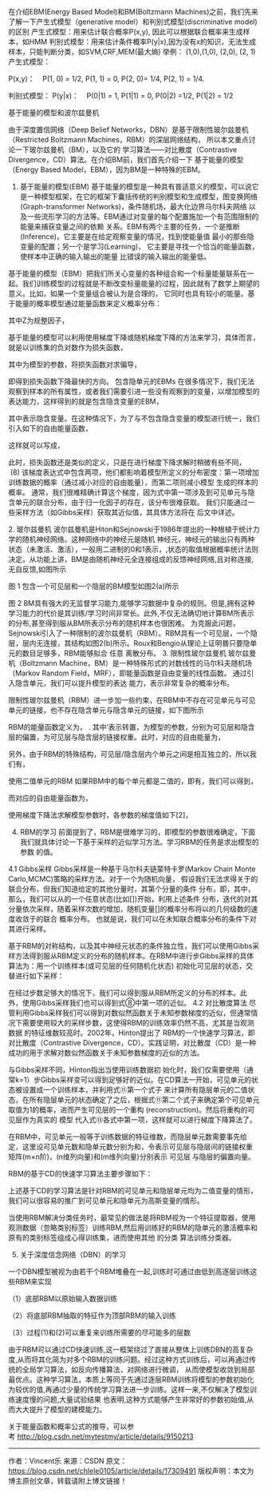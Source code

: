 在介绍EBM(Energy Based Model)和BM(Boltzmann Machines)之前，我们先来了解一下产生式模型（generative model）和判别式模型(discriminative model)的区别
产生式模型：用来估计联合概率P(x,y), 因此可以根据联合概率来生成样本，如HMM
判别式模型：用来估计条件概率P(y|x),因为没有x的知识，无法生成样本，只能判断分类，如SVM,CRF,MEM(最大熵)
举例：
(1,0),(1,0), (2,0), (2, 1)
产生式模型：

P(x,y)：    P(1, 0) = 1/2, P(1, 1) = 0, P(2, 0)= 1/4, P(2, 1) = 1/4.

判别式模型：
P(y|x)：    P(0|1) = 1, P(1|1) = 0, P(0|2) =1/2, P(1|2) = 1/2


基于能量的模型和波尔兹曼机

由于深度置信网络（Deep Belief Networks，DBN）是基于限制性玻尔兹曼机（Restricted Boltzmann Machines，RBM）的深层网络结构， 所以本文重点讨论一下玻尔兹曼机（BM），以及它的
学习算法——对比散度（Contrastive Divergence，CD）算法。在介绍BM前，我们首先介绍一下 基于能量的模型（Energy Based Model，EBM），因为BM是一种特殊的EBM。

1. 基于能量的模型(EBM)
基于能量的模型是一种具有普适意义的模型，可以说它是一种模型框架，在它的框架下囊括传统的判别模型和生成模型，图变换网络(Graph-transformer Networks)，条件随机场，最大化边界马尔科夫网络
以及一些流形学习的方法等。EBM通过对变量的每个配置施加一个有范围限制的能量来捕获变量之间的依赖 关系。EBM有两个主要的任务，一个是推断(Inference)，它主要是在给定观察变量的情况，找到使能量值
最小的那些隐变量的配置；另一个是学习(Learning)， 它主要是寻找一个恰当的能量函数，使样本中正确的输入输出的能量 比错误的输入输出的能量低。

基于能量的模型（EBM）把我们所关心变量的各种组合和一个标量能量联系在一起。我们训练模型的过程就是不断改变标量能量的过程，因此就有了数学上期望的意义。比如，如果一个变量组合被认为是合理的，
它同时也具有较小的能量。基于能量的概率模型通过能量函数来定义概率分布：


其中Z为规整因子，

基于能量的模型可以利用使用梯度下降或随机梯度下降的方法来学习，具体而言，就是以训练集的负对数作为损失函数，

其中为模型的参数，将损失函数对求偏导，

即得到损失函数下降最快的方向。
包含隐单元的EBMs
在很多情况下，我们无法观察到样本的所有属性，或者我们需要引进一些没有观察到的变量，以增加模型的表达能力，这样得到的就是包含隐含变量的EBM，


其中表示隐含变量。在这种情况下，为了与不包含隐含变量的模型进行统一，我们引入如下的自由能量函数，

这样就可以写成，

此时，损失函数还是类似的定义，只是在进行梯度下降求解时稍微有些不同，
   (8)
该梯度表达式中包含两项，他们都影响着模型所定义的分布密度：第一项增加训练数据的概率（通过减小对应的自由能量），而第二项则减小模型 生成的样本的概率。
通常，我们很难精确计算这个梯度，因为式中第一项涉及到可见单元与隐含单元的联合分布，由于归一化因子的存在，该分布很难获取。 我们只能通过一些采样方法（如Gibbs采样）获取其近似值，其具体方法将在
后文中详述。

2. 玻尔兹曼机
波尔兹曼机是Hiton和Sejnowski于1986年提出的一种根植于统计力学的随机神经网络。这种网络中的神经元是随机
神经元，神经元的输出只有两种状态（未激活、激活），一般用二进制的0和1表示，,状态的取值根据概率统计法则决定。从功能上讲，BM是由随机神经元全连接组成的反馈神经网络,且对称连接,无自反馈,如图所示

图 1
包含一个可见层和一个隐层的BM模型如图2(a)所示

图 2
BM具有强大的无监督学习能力,能够学习数据中复杂的规则。但是,拥有这种学习能力的代价是其训练/学习时间非常长。此外,不仅无法确切地计算BM所表示的分布,甚至得到服从BM所表示分布的随机样本也很困难。
为克服此问题，Sejnowski引入了一种限制的波尔兹曼机（RBM）。RBM具有一个可见层，一个隐层，层内无连接，其结构如图2(b)所示。Roux和Bengio从理论上证明昬只要隐单元的数目足够多，RBM能够拟合
任意
离散分布。
3. 限制性玻尔兹曼机
玻尔兹曼机（Boltzmann Machine，BM）是一种特殊形式的对数线性的马尔科夫随机场（Markov Random Field，MRF），即能量函数是自由变量的线性函数。 通过引入隐含单元，我们可以提升模型的表达
能力，表示非常复杂的概率分布。

限制性玻尔兹曼机（RBM）进一步加一些约束，在RBM中不存在可见单元与可见单元的链接，也不存在隐含单元与隐含单元的链接，如下图所示


RBM的能量函数定义为，
.
其中’表示转置，为模型的参数，分别为可见层和隐含层的偏置，为可见层与隐含层的链接权重。此时，对应的自由能量为，

另外，由于RBM的特殊结构，可见层/隐含层内个单元之间是相互独立的，所以我们有，

使用二值单元的RBM
如果RBM中的每个单元都是二值的，即有，我们可以得到，


而对应的自由能量函数为，

使用梯度下降法求解模型参数时，各参数的梯度值如下[2]，

4. RBM的学习
前面提到了，RBM是很难学习的，即模型的参数很难确定，下面我们就具体讨论一下基于采样的近似学习方法。学习RBM的任务是求出模型的参数 的值。

4.1 Gibbs采样
Gibbs采样是一种基于马尔科夫链蒙特卡罗(Markov Chain Monte Carlo,MCMC)策略的采样方法。对于一个为随机向量， 假设我们无法求得关于的联合分布，但我们知道给定的其他分量时，其第个分量的条件
分布，即，其中，那么，我们可以从的一个任意状态(比如[])开始，利用上述条件 分布，迭代的对其分量依次采样，随着采样次数的增加，随机变量[]的概率分布将以的几何级数的速度收敛于的联合 概率分布。
也就是说，我们可以在未知联合概率分布的条件下对其进行采样。

基于RBM的对称结构，以及其中神经元状态的条件独立性，我们可以使用Gibbs采样方法得到服从RBM定义的分布的随机样本。在RBM中进行步Gibbs采样的具体 算法为：用一个训练样本(或可见层的任何随机化状态)
初始化可见层的状态，交替进行如下采样：


在经过步数足够大的情况下，我们可以得到服从RBM所定义的分布的样本。此外，使用Gibbs采样我们也可以得到式⑧中第一项的近似。
4.2 对比散度算法
尽管利用Gibbs采样我们可以得到对数似然函数关于未知参数梯度的近似，但通常情况下需要使用较大的采样步数，这使得RBM的训练效率仍然不高，尤其是当观测数据 的特征维数较高时。2002年，Hinton提出了
RBM的一个快速学习算法，即对比散度（Contrastive Divergence，CD）。实践证明，对比散度（CD）是一种成功的用于求解对数似然函数关于未知参数梯度的近似的方法。

与Gibbs采样不同，Hinton指出当使用训练数据初 始化时，我们仅需要使用（通常k=1）步Gibbs采样变可以得到足够好的近似。在CD算法一开始，可见单元的状态被设置成一个训练样本，并利用式⑪第一个式子 
来计算所有隐层单元的二值状态，在所有隐层单元的状态确定了之后，根据式⑪第二个式子来确定第个可见单元取值为1的概率，进而产生可见层的一个重构 (reconstruction)。然后将重构的可见层作为真实的
模型
代入式⑬各式中第一项，这样就可以进行梯度下降算法了。

在RBM中，可见单元一般等于训练数据的特征维数，而隐层单元数需要事先给定，这里设可见单元数和隐单元数分别为和，令表示可见层与隐层间的链接权重 矩阵(m×n阶)，(n维列向量)和(m维列向量)分别表示
可见层
与隐层的偏置向量。

RBM的基于CD的快速学习算法主要步骤如下：



上述基于CD的学习算法是针对RBM的可见单元和隐层单元均为二值变量的情形，我们可以很容易的推广到可见单元和隐单元为高斯变量的情形。



当使用RBM解决分类任务时，最常见的做法是将RBM视为一个特征提取器，使用观测数据（忽略类别标签）训练RBM,然后用训练好的RBM的隐单元的激活概率和原有的类别标签组成心得训练集，进而使用其他
的分类
算法训练分类器。

5. 关于深度信念网络（DBN）的学习

一个DBN模型被视为由若干个RBM堆叠在一起,训练时可通过由低到高逐层训练这些RBM来实现

（1）底部RBM以原始输入数据训练

（2）将底部RBM抽取的特征作为顶部RBM的输入训练

（3）过程(1)和(2)可以重复来训练所需要的尽可能多的层数

由于RBM可以通过CD快速训练,这一框架绕过了直接从整体上训练DBN的高复杂度,从而将其化简为对多个RBM的训练问题。经过这种方式训练后，可以再通过传统的全局学习算法，如反向传播算法，对网络进行微调，
从而使模型收敛到局部最优点。这种学习算法，本质上等同于先通过逐层RBM训练将模型的参数初始化为较优的值,再通过少量的传统学习算法进一步训练。这样一来,不仅解决了模型训练速度慢的问题,大量试验结果
也表明,这种方式能够产生非常好的参数初始值,从而大大提升了模型的建模能力。



关于能量函数和概率公式的推导，可以参考 http://blog.csdn.net/mytestmy/article/details/9150213


--------------------- 
作者：Vincent乐 
来源：CSDN 
原文：https://blog.csdn.net/chlele0105/article/details/17309491 
版权声明：本文为博主原创文章，转载请附上博文链接！
